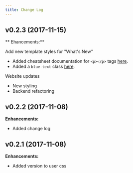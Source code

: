 ```yaml
---
title: Change Log
---
```


## v0.2.3 (2017-11-15)

** Ehancements:**

Add new template styles for "What's New"
- Added cheatsheet documentation for `<p></p>` tags [here](./cheatsheet.html).
- Added a `blue-text` class [here](./cheatsheet.html).

Website updates
- New styling
- Backend refactoring

## v0.2.2 (2017-11-08)

**Enhancements:**

- Added change log

## v0.2.1 (2017-11-08)

**Enhancements:**

- Added version to user css

